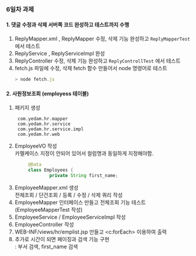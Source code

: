 ### 6일차 과제

#### 1. 댓글 수정과 삭제 서버쪽 코드 완성하고 테스트까지 수행

1)  ReplyMapper.xml , ReplyMapper 수정, 삭제 기능 완성하고 `ReplyMapperTest`에서 테스트
2)  ReplyService , ReplyServiceImpl 완성
3)  ReplyController  수정, 삭제 기능 완성하고 `ReplyControllTest` 에서 테스트
4) fetch.js 파일에 수정, 삭제 fetch 함수 만들어서 node 명령어로 테스트
   ```javascript
   > node fetch.js
   ```
    
#### 2. 사원정보조회 (employess 테이블)    
1) 패키지 생성
   ```
    com.yedam.hr.mapper
    com.yedam.hr.service
    com.yedam.hr.service.impl
    com.yedam.hr.web   
   ```    
2) EmployeeVO 작성  
   카멜케이스 지정이 안되어 있어서 컬럼명과 동일하게 지정해야함.
   ```java
        @Data
        class Employees {
                private String first_name;
   ```
3) EmployeeMapper.xml 생성  
   전체조회 / 단건조회 / 등록 / 수정 / 삭제 쿼리 작성   
4) EmployeeMapper 인터페이스 만들고 전체조회 기능 테스트 (EmployeeMapperTest 작성)    
5) EmployeeService / EmployeeServiceImpl 작성
6) EmployeeController 작성
7) WEB-INF/views/hr/emplist.jsp 만들고 <c:forEach> 이용하여 출력
8) 추가로 시간이 되면 페이징과 검색 기능 구현  
    : 부서 검색, first_name 검색  


